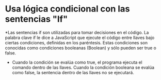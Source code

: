 # Usa lógica condicional con las sentencias "If"
 *Las sentencias if son utilizadas para tomar decisiones en el código. La palabra clave if le dice a JavaScript que ejecute el código entre llaves bajo ciertas condiciones, definidas en los paréntesis. Estas condiciones son conocidas como condiciones booleanas (Boolean) y sólo pueden ser true o false.

* Cuando la condición se evalúa como true, el programa  ejecuta el comando dentro de las llaves. Cuando la condición booleana se evalúa como false, la sentencia dentro de las llaves no se ejecutará.